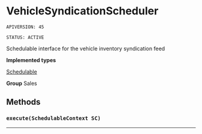 # VehicleSyndicationScheduler

`APIVERSION: 45`

`STATUS: ACTIVE`

Schedulable interface for the vehicle inventory syndication feed


**Implemented types**

[Schedulable](Schedulable)


**Group** Sales

## Methods
### `execute(SchedulableContext SC)`
---
